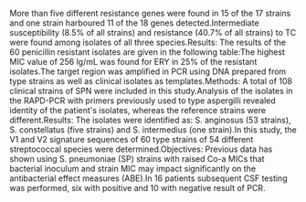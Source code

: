More than five different resistance genes were found in 15 of the 17 strains and one strain harboured 11 of the 18 genes detected.Intermediate susceptibility (8.5% of all strains) and resistance (40.7% of all strains) to TC were found among isolates of all three species.Results: The results of the 60 penicillin resistant isolates are given in the following table:The highest MIC value of 256 lg/mL was found for ERY in 25% of the resistant isolates.The target region was amplified in PCR using DNA prepared from type strains as well as clinical isolates as templates.Methods: A total of 108 clinical strains of SPN were included in this study.Analysis of the isolates in the RAPD-PCR with primers previously used to type aspergilli revealed identity of the patient's isolates, whereas the reference strains were different.Results: The isolates were identified as: S. anginosus (53 strains), S. constellatus (five strains) and S. intermedius (one strain).In this study, the V1 and V2 signature sequences of 60 type strains of 54 different streptococcal species were determined.Objectives: Previous data has shown using S. pneumoniae (SP) strains with raised Co-a MICs that bacterial inoculum and strain MIC may impact significantly on the antibacterial effect measures (ABE).In 16 patients subsequent CSF testing was performed, six with positive and 10 with negative result of PCR.